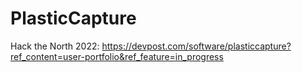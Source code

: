 # PlasticCapture

Hack the North 2022:
https://devpost.com/software/plasticcapture?ref_content=user-portfolio&ref_feature=in_progress
